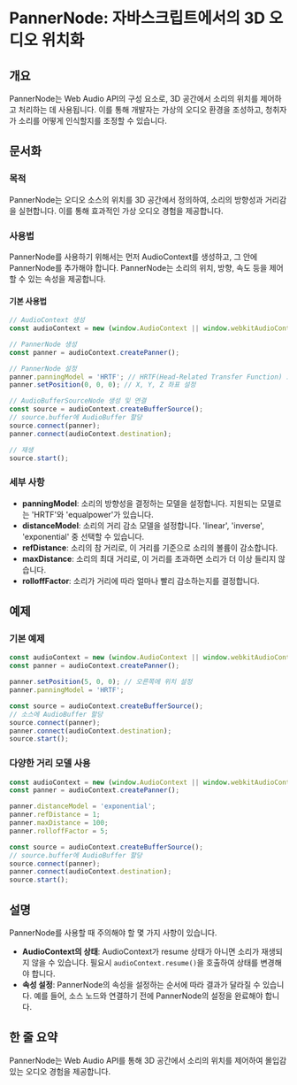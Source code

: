 <!--
Meta Description: # PannerNode: 자바스크립트에서의 3D 오디오 위치화 ## 개요 PannerNode는 Web Audio API의 구성 요소로, 3D 공간에서 소리의 위치를 제어하고 처리하는 데 사용됩니다. 이를 통해 개발자는 가상의 오디오 환경을 조성하고, 청취자가 소리를 어...
Meta Keywords: audiocontext, panner, source, 소리의, const
-->

# PannerNode: 자바스크립트에서의 3D 오디오 위치화

## 개요
PannerNode는 Web Audio API의 구성 요소로, 3D 공간에서 소리의 위치를 제어하고 처리하는 데 사용됩니다. 이를 통해 개발자는 가상의 오디오 환경을 조성하고, 청취자가 소리를 어떻게 인식할지를 조정할 수 있습니다.

## 문서화
### 목적
PannerNode는 오디오 소스의 위치를 3D 공간에서 정의하여, 소리의 방향성과 거리감을 실현합니다. 이를 통해 효과적인 가상 오디오 경험을 제공합니다.

### 사용법
PannerNode를 사용하기 위해서는 먼저 AudioContext를 생성하고, 그 안에 PannerNode를 추가해야 합니다. PannerNode는 소리의 위치, 방향, 속도 등을 제어할 수 있는 속성을 제공합니다.

#### 기본 사용법
```javascript
// AudioContext 생성
const audioContext = new (window.AudioContext || window.webkitAudioContext)();

// PannerNode 생성
const panner = audioContext.createPanner();

// PannerNode 설정
panner.panningModel = 'HRTF'; // HRTF(Head-Related Transfer Function) 모델 사용
panner.setPosition(0, 0, 0); // X, Y, Z 좌표 설정

// AudioBufferSourceNode 생성 및 연결
const source = audioContext.createBufferSource();
// source.buffer에 AudioBuffer 할당
source.connect(panner);
panner.connect(audioContext.destination);

// 재생
source.start();
```

### 세부 사항
- **panningModel**: 소리의 방향성을 결정하는 모델을 설정합니다. 지원되는 모델로는 'HRTF'와 'equalpower'가 있습니다.
- **distanceModel**: 소리의 거리 감소 모델을 설정합니다. 'linear', 'inverse', 'exponential' 중 선택할 수 있습니다.
- **refDistance**: 소리의 참 거리로, 이 거리를 기준으로 소리의 볼륨이 감소합니다.
- **maxDistance**: 소리의 최대 거리로, 이 거리를 초과하면 소리가 더 이상 들리지 않습니다.
- **rolloffFactor**: 소리가 거리에 따라 얼마나 빨리 감소하는지를 결정합니다.

## 예제
### 기본 예제
```javascript
const audioContext = new (window.AudioContext || window.webkitAudioContext)();
const panner = audioContext.createPanner();

panner.setPosition(5, 0, 0); // 오른쪽에 위치 설정
panner.panningModel = 'HRTF';

const source = audioContext.createBufferSource();
// 소스에 AudioBuffer 할당
source.connect(panner);
panner.connect(audioContext.destination);
source.start();
```

### 다양한 거리 모델 사용
```javascript
const audioContext = new (window.AudioContext || window.webkitAudioContext)();
const panner = audioContext.createPanner();

panner.distanceModel = 'exponential';
panner.refDistance = 1;
panner.maxDistance = 100;
panner.rolloffFactor = 5;

const source = audioContext.createBufferSource();
// source.buffer에 AudioBuffer 할당
source.connect(panner);
panner.connect(audioContext.destination);
source.start();
```

## 설명
PannerNode를 사용할 때 주의해야 할 몇 가지 사항이 있습니다. 
- **AudioContext의 상태**: AudioContext가 resume 상태가 아니면 소리가 재생되지 않을 수 있습니다. 필요시 `audioContext.resume()`을 호출하여 상태를 변경해야 합니다.
- **속성 설정**: PannerNode의 속성을 설정하는 순서에 따라 결과가 달라질 수 있습니다. 예를 들어, 소스 노드와 연결하기 전에 PannerNode의 설정을 완료해야 합니다.

## 한 줄 요약
PannerNode는 Web Audio API를 통해 3D 공간에서 소리의 위치를 제어하여 몰입감 있는 오디오 경험을 제공합니다.